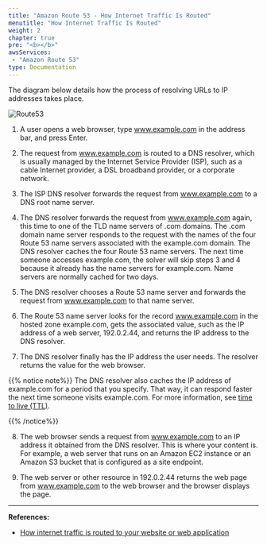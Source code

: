 ```yaml
---
title: "Amazon Route 53 - How Internet Traffic Is Routed"
menutitle: "How Internet Traffic Is Routed"
weight: 2
chapter: true
pre: "<b></b>"
awsServices:
 - "Amazon Route 53"
type: Documentation
---
```


The diagram below details how the process of resolving URLs to IP addresses takes place.

![Route53](/images/how-route-53-routes-traffic.png)

1.  A user opens a web browser, type www.example.com in the address bar, and press Enter.

2.  The request from www.example.com is routed to a DNS resolver, which is usually managed by the Internet Service Provider (ISP), such as a cable Internet provider, a DSL broadband provider, or a corporate network.

3.  The ISP DNS resolver forwards the request from www.example.com to a DNS root name server.

4.  The DNS resolver forwards the request from www.example.com again, this time to one of the TLD name servers of .com domains. The .com domain name server responds to the request with the names of the four Route 53 name servers associated with the example.com domain.
    The DNS resolver caches the four Route 53 name servers. The next time someone accesses example.com, the solver will skip steps 3 and 4 because it already has the name servers for example.com. Name servers are normally cached for two days.

5.  The DNS resolver chooses a Route 53 name server and forwards the request from www.example.com to that name server.

6.  The Route 53 name server looks for the record www.example.com in the hosted zone example.com, gets the associated value, such as the IP address of a web server, 192.0.2.44, and returns the IP address to the DNS resolver.

7.  The DNS resolver finally has the IP address the user needs. The resolver returns the value for the web browser.

{{% notice note%}}
The DNS resolver also caches the IP address of example.com for a period that you specify. That way, it can respond faster the next time someone visits example.com. For more information, see [time to live (TTL)](https://docs.aws.amazon.com/pt_br/Route53/latest/DeveloperGuide/route-53-concepts.html#route-53-concepts-time-to-live).

{{% /notice%}}

8.  The web browser sends a request from www.example.com to an IP address it obtained from the DNS resolver. This is where your content is. For example, a web server that runs on an Amazon EC2 instance or an Amazon S3 bucket that is configured as a site endpoint.

9.  The web server or other resource in 192.0.2.44 returns the web page from www.example.com to the web browser and the browser displays the page.

---
**References:**
- [How internet traffic is routed to your website or web application](https://docs.aws.amazon.com/Route53/latest/DeveloperGuide/welcome-dns-service.html)
